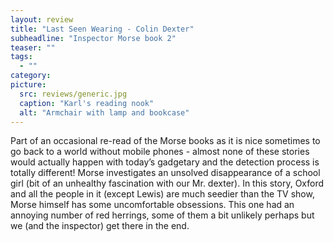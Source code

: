 ```yaml
---
layout: review
title: "Last Seen Wearing - Colin Dexter"
subheadline: "Inspector Morse book 2"
teaser: ""
tags:
  - ""
category: 
picture:
  src: reviews/generic.jpg
  caption: "Karl's reading nook"
  alt: "Armchair with lamp and bookcase"
---
```

Part of an occasional re-read of the Morse books as it is nice sometimes to go back to a world without mobile phones - almost none of these stories would actually happen with today’s gadgetary and the detection process is totally different! Morse investigates an unsolved disappearance of a school girl (bit of an unhealthy fascination with our Mr. dexter). In this story, Oxford and all the people in it (except Lewis) are much seedier than the TV show, Morse himself has some uncomfortable obsessions. This one had an annoying number of red herrings, some of them a bit unlikely perhaps but
we (and the inspector) get there in the end.
